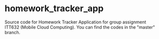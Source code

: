 # homework_tracker_app

Source code for Homework Tracker Application for group assignment ITT632 (Mobile Cloud Computing). You can find the codes in the "master" branch.
